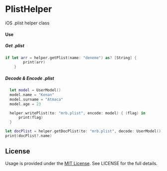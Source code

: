 # PlistHelper
iOS .plist helper class

#### Use

##### Get .plist

```Swift
if let arr = helper.getPlist(name: "deneme") as? [String] {
        print(arr)
    }
```

##### Decode & Encode .plist

```Swift
  let model = UserModel()
  model.name = "Kenan"
  model.surname = "Atmaca"
  model.age = 23

  helper.writePlist(to: "mrb.plist", encode: model) { (flag) in
      print(flag)
  }
```

```Swift
let docPlist = helper.getDocPlist(to: "mrb.plist", decode: UserModel())
print(docPlist?.name)
```

## License
Usage is provided under the [MIT License](http://http//opensource.org/licenses/mit-license.php). See LICENSE for the full details.
